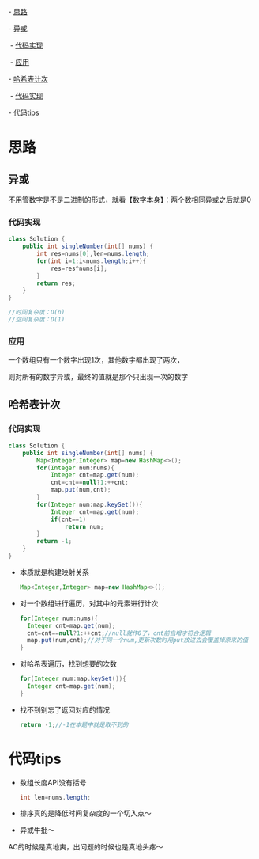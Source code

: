 \- [思路](#思路)

  \- [异或](#异或)

​    \- [代码实现](#代码实现)

​    \- [应用](#应用)

  \- [哈希表计次](#哈希表计次)

​    \- [代码实现](#代码实现-1)

\- [代码tips](#代码tips)



# 思路

## 异或

不用管数字是不是二进制的形式，就看【数字本身】：两个数相同异或之后就是0

### 代码实现

```java
class Solution {
    public int singleNumber(int[] nums) {
        int res=nums[0],len=nums.length;
        for(int i=1;i<nums.length;i++){
            res=res^nums[i];
        }
        return res;
    }
}

//时间复杂度：O(n)
//空间复杂度：O(1)
```

### 应用

一个数组只有一个数字出现1次，其他数字都出现了两次，

则对所有的数字异或，最终的值就是那个只出现一次的数字

## 哈希表计次

### 代码实现

```java
class Solution {
    public int singleNumber(int[] nums) {
        Map<Integer,Integer> map=new HashMap<>();
        for(Integer num:nums){
            Integer cnt=map.get(num);
            cnt=cnt==null?1:++cnt;
            map.put(num,cnt);
        }
        for(Integer num:map.keySet()){
            Integer cnt=map.get(num);
            if(cnt==1)
                return num;
        }
        return -1;
    }
}
```

- 本质就是构建映射关系

  ```java
  Map<Integer,Integer> map=new HashMap<>();
  ```

- 对一个数组进行遍历，对其中的元素进行计次

  ```java
  for(Integer num:nums){
    Integer cnt=map.get(num);
    cnt=cnt==null?1:++cnt;//null就作0了，cnt前自增才符合逻辑
    map.put(num,cnt);//对于同一个num,更新次数时用put放进去会覆盖掉原来的值
  }
  ```

- 对哈希表遍历，找到想要的次数

  ```java
  for(Integer num:map.keySet()){
    Integer cnt=map.get(num);
  }
  ```

- 找不到别忘了返回对应的情况

  ```java
  return -1;//-1在本题中就是取不到的
  ```

# 代码tips

- 数组长度API没有括号

  ```java
  int len=nums.length;
  ```

- 排序真的是降低时间复杂度的一个切入点～

- 异或牛批～



AC的时候是真地爽，出问题的时候也是真地头疼～
